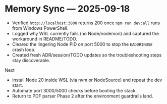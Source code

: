 # Memory Sync — 2025-09-18

- Verified `http://localhost:3000` returns 200 once `npm run dev:all` runs from Windows PowerShell.
- Logged why WSL currently fails (no Node/nodemon) and captured the workaround in README/TODO.
- Cleared the lingering Node PID on port 5000 to stop the `EADDRINUSE` crash loop.
- Created fresh ADR/session/TODO updates so the troubleshooting steps stay discoverable.

Next
- Install Node 20 inside WSL (via nvm or NodeSource) and repeat the dev start.
- Automate port 3000/5000 checks before booting the stack.
- Return to PDF parser Phase 2 after the environment guardrails land.
